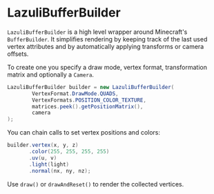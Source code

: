 # LazuliBufferBuilder

`LazuliBufferBuilder` is a high level wrapper around Minecraft's `BufferBuilder`. It simplifies rendering by keeping track of the last used vertex attributes and by automatically applying transforms or camera offsets.

To create one you specify a draw mode, vertex format, transformation matrix and optionally a `Camera`.

```java
LazuliBufferBuilder builder = new LazuliBufferBuilder(
        VertexFormat.DrawMode.QUADS,
        VertexFormats.POSITION_COLOR_TEXTURE,
        matrices.peek().getPositionMatrix(),
        camera
);
```

You can chain calls to set vertex positions and colors:

```java
builder.vertex(x, y, z)
       .color(255, 255, 255, 255)
       .uv(u, v)
       .light(light)
       .normal(nx, ny, nz);
```

Use `draw()` or `drawAndReset()` to render the collected vertices.
